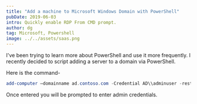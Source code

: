 ```yaml
---
title: "Add a machine to Microsoft Windows Domain with PowerShell"
pubDate: 2019-06-03
intro: Quickly enable RDP From CMD prompt.
author: dg
tag: Microsoft, Powershell
image: ../../assets/saas.png
---
```

I've been trying to learn more about PowerShell and use it more frequently. I recently decided to script adding a server to a domain via PowerShell.

Here is the command-

```powershell
add-computer –domainname ad.contoso.com -Credential AD\\adminuser -restart –force
```

Once entered you will be prompted to enter admin credentials.